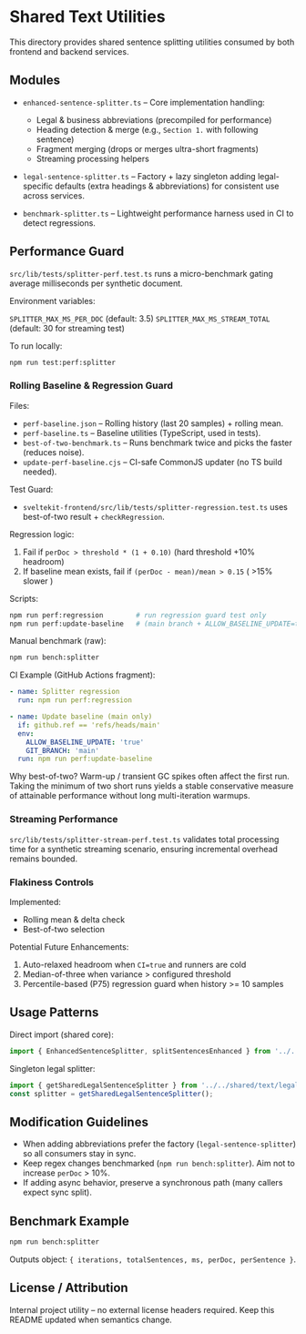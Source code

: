 # Shared Text Utilities

This directory provides shared sentence splitting utilities consumed by both frontend and backend services.

## Modules

- `enhanced-sentence-splitter.ts` – Core implementation handling:
  - Legal & business abbreviations (precompiled for performance)
  - Heading detection & merge (e.g., `Section 1.` with following sentence)
  - Fragment merging (drops or merges ultra-short fragments)
  - Streaming processing helpers

- `legal-sentence-splitter.ts` – Factory + lazy singleton adding legal-specific defaults (extra headings & abbreviations) for consistent use across services.

- `benchmark-splitter.ts` – Lightweight performance harness used in CI to detect regressions.

## Performance Guard

`src/lib/tests/splitter-perf.test.ts` runs a micro-benchmark gating average milliseconds per synthetic document.

Environment variables:

`SPLITTER_MAX_MS_PER_DOC` (default: 3.5)
`SPLITTER_MAX_MS_STREAM_TOTAL` (default: 30 for streaming test)

To run locally:

```bash
npm run test:perf:splitter
```

### Rolling Baseline & Regression Guard

Files:
- `perf-baseline.json` – Rolling history (last 20 samples) + rolling mean.
- `perf-baseline.ts` – Baseline utilities (TypeScript, used in tests).
- `best-of-two-benchmark.ts` – Runs benchmark twice and picks the faster (reduces noise).
- `update-perf-baseline.cjs` – CI-safe CommonJS updater (no TS build needed).

Test Guard:
- `sveltekit-frontend/src/lib/tests/splitter-regression.test.ts` uses best-of-two result + `checkRegression`.

Regression logic:
1. Fail if `perDoc > threshold * (1 + 0.10)` (hard threshold +10% headroom)
2. If baseline mean exists, fail if `(perDoc - mean)/mean > 0.15` ( >15% slower )

Scripts:
```bash
npm run perf:regression        # run regression guard test only
npm run perf:update-baseline   # (main branch + ALLOW_BASELINE_UPDATE=true) update rolling baseline
```

Manual benchmark (raw):
```bash
npm run bench:splitter
```

CI Example (GitHub Actions fragment):
```yaml
- name: Splitter regression
  run: npm run perf:regression

- name: Update baseline (main only)
  if: github.ref == 'refs/heads/main'
  env:
    ALLOW_BASELINE_UPDATE: 'true'
    GIT_BRANCH: 'main'
  run: npm run perf:update-baseline
```

Why best-of-two? Warm-up / transient GC spikes often affect the first run. Taking the minimum of two short runs yields a stable conservative measure of attainable performance without long multi-iteration warmups.

### Streaming Performance

`src/lib/tests/splitter-stream-perf.test.ts` validates total processing time for a synthetic streaming scenario, ensuring incremental overhead remains bounded.

### Flakiness Controls

Implemented:
- Rolling mean & delta check
- Best-of-two selection

Potential Future Enhancements:
1. Auto-relaxed headroom when `CI=true` and runners are cold
2. Median-of-three when variance > configured threshold
3. Percentile-based (P75) regression guard when history >= 10 samples

## Usage Patterns

Direct import (shared core):

```ts
import { EnhancedSentenceSplitter, splitSentencesEnhanced } from '../../shared/text/enhanced-sentence-splitter';
```

Singleton legal splitter:

```ts
import { getSharedLegalSentenceSplitter } from '../../shared/text/legal-sentence-splitter';
const splitter = getSharedLegalSentenceSplitter();
```

## Modification Guidelines

- When adding abbreviations prefer the factory (`legal-sentence-splitter`) so all consumers stay in sync.
- Keep regex changes benchmarked (`npm run bench:splitter`). Aim not to increase `perDoc` > 10%.
- If adding async behavior, preserve a synchronous path (many callers expect sync split).

## Benchmark Example

```bash
npm run bench:splitter
```

Outputs object: `{ iterations, totalSentences, ms, perDoc, perSentence }`.

## License / Attribution

Internal project utility – no external license headers required. Keep this README updated when semantics change.
